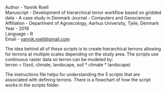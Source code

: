 Author - Yannik Roell  
Manuscript - Development of hierarchical terror workflow based on gridded data - A case study in Denmark 
Journal - Computers and Geosciences  
Affiliation - Department of Agroecology, Aarhus University, Tjele, Denmark   
Year - 2019  
Language - R  
Email - yannik.roell@gmail.com

The idea behind all of these scripts is to create hierarchical terrons allowing for terrons at multiple scales depending on the study area.
The scripts use continuous raster data so terron can be modeled by:  
  terron = f(soil, climate, landscape, soil \* climate \* landscape)
  
The instructions file helps for understanding the 5 scripts that are associated with defining terrons. 
There is a flowchart of how the script works in the scripts folder.
